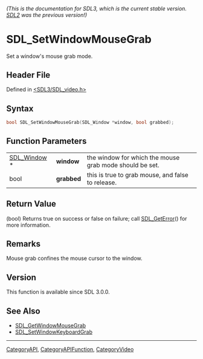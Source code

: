 ###### (This is the documentation for SDL3, which is the current stable version. [SDL2](https://wiki.libsdl.org/SDL2/) was the previous version!)
# SDL_SetWindowMouseGrab

Set a window's mouse grab mode.

## Header File

Defined in [<SDL3/SDL_video.h>](https://github.com/libsdl-org/SDL/blob/main/include/SDL3/SDL_video.h)

## Syntax

```c
bool SDL_SetWindowMouseGrab(SDL_Window *window, bool grabbed);
```

## Function Parameters

|                            |             |                                                         |
| -------------------------- | ----------- | ------------------------------------------------------- |
| [SDL_Window](SDL_Window) * | **window**  | the window for which the mouse grab mode should be set. |
| bool                       | **grabbed** | this is true to grab mouse, and false to release.       |

## Return Value

(bool) Returns true on success or false on failure; call
[SDL_GetError](SDL_GetError)() for more information.

## Remarks

Mouse grab confines the mouse cursor to the window.

## Version

This function is available since SDL 3.0.0.

## See Also

- [SDL_GetWindowMouseGrab](SDL_GetWindowMouseGrab)
- [SDL_SetWindowKeyboardGrab](SDL_SetWindowKeyboardGrab)

----
[CategoryAPI](CategoryAPI), [CategoryAPIFunction](CategoryAPIFunction), [CategoryVideo](CategoryVideo)


